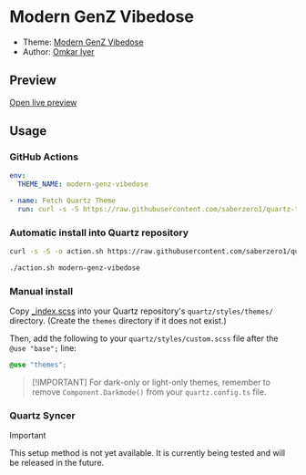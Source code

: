 # Modern GenZ Vibedose

- Theme: [Modern GenZ Vibedose](OBSIDIAN_THEME_URL%)
- Author: <a href="https://github.com/omkar-4" target="_blank" rel="noopener noreferrer">Omkar Iyer</a>

## Preview

[Open live preview](https://quartz-themes.github.io/modern-genz-vibedose/)

## Usage

### GitHub Actions

```yaml
env:
  THEME_NAME: modern-genz-vibedose
```

```yaml
- name: Fetch Quartz Theme
  run: curl -s -S https://raw.githubusercontent.com/saberzero1/quartz-themes/master/action.sh | bash -s -- $THEME_NAME
```

### Automatic install into Quartz repository

```bash
curl -s -S -o action.sh https://raw.githubusercontent.com/saberzero1/quartz-themes/master/action.sh

./action.sh modern-genz-vibedose
```

### Manual install

Copy [\_index.scss](./_index.scss) into your Quartz repository's `quartz/styles/themes/` directory. (Create the `themes` directory if it does not exist.)

Then, add the following to your `quartz/styles/custom.scss` file after the `@use "base";` line:

```scss
@use "themes";
```

> [!IMPORTANT] For dark-only or light-only themes, remember to remove `Component.Darkmode()` from your `quartz.config.ts` file.

### Quartz Syncer

> [!IMPORTANT]
> This setup method is not yet available. It is currently being tested and will be released in the future.
